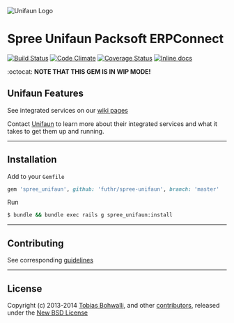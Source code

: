 ![Unifaun Logo](https://raw.github.com/futhr/spree-unifaun/master/unifaun.png)

# Spree Unifaun Packsoft ERPConnect

[![Build Status](https://travis-ci.org/futhr/spree-unifaun.svg?branch=master)](https://travis-ci.org/futhr/spree-unifaun)
[![Code Climate](https://codeclimate.com/github/futhr/spree-unifaun/badges/gpa.svg)](https://codeclimate.com/github/futhr/spree-unifaun)
[![Coverage Status](https://img.shields.io/coveralls/futhr/spree-unifaun.svg)](https://coveralls.io/r/futhr/spree-unifaun?branch=master)
[![Inline docs](http://inch-ci.org/github/futhr/spree-unifaun.svg?branch=master)](http://inch-ci.org/github/futhr/spree-unifaun)

:octocat: **NOTE THAT THIS GEM IS IN WIP MODE!**

## Unifaun Features

See integrated services on our [wiki pages][1]

Contact [Unifaun][2] to learn more about their integrated services and what it takes to get them up and running.

---

## Installation

Add to your `Gemfile`
```ruby
gem 'spree_unifaun', github: 'futhr/spree-unifaun', branch: 'master'
```

Run
```sh
$ bundle && bundle exec rails g spree_unifaun:install
```

---

## Contributing

See corresponding [guidelines][3]

---

## License

Copyright (c) 2013-2014 [Tobias Bohwalli][4], and other [contributors][5], released under the [New BSD License][6]

[1]: https://github.com/futhr/spree-unifaun/wiki
[2]: http://en.unifaun.se
[3]: https://github.com/futhr/spree-unifaun/blob/master/CONTRIBUTING.md
[4]: https://github.com/futhr
[5]: https://github.com/futhr/spree-unifaun/graphs/contributors
[6]: https://github.com/futhr/spree-unifaun/blob/master/LICENSE.md
